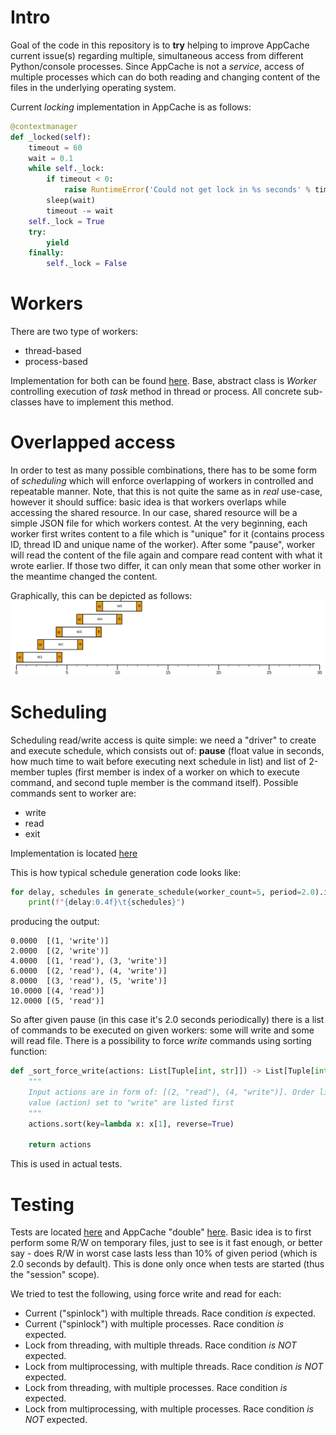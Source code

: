 # Intro

Goal of the code in this repository is to **try** helping to improve AppCache current issue(s) regarding multiple, 
simultaneous access from different Python/console processes. Since AppCache is not a *service*, access of multiple 
processes which can do both reading and changing content of the files in the underlying operating system.

Current *locking* implementation in AppCache is as follows:
```python
@contextmanager
def _locked(self):
    timeout = 60
    wait = 0.1
    while self._lock:
        if timeout < 0:
            raise RuntimeError('Could not get lock in %s seconds' % timeout)
        sleep(wait)
        timeout -= wait
    self._lock = True
    try:
        yield
    finally:
        self._lock = False
```

# Workers

There are two type of workers:
* thread-based
* process-based

Implementation for both can be found [here](parallel_appcache_tests/workers.py). Base, abstract class is *Worker* 
controlling execution of *task* method in thread or process. All concrete sub-classes have to implement this method.

# Overlapped access

In order to test as many possible combinations, there has to be some form of *scheduling* which will enforce 
overlapping of workers in controlled and repeatable manner. Note, that this is not quite the same as in *real* 
use-case, however it should suffice: basic idea is that workers overlaps while accessing the shared resource. In our 
case, shared resource will be a simple JSON file for which workers contest. At the very beginning, each worker first 
writes content to a file which is "unique" for it (contains process ID, thread ID and unique name of the worker). After 
some "pause", worker will read the content of the file again and compare read content with what it wrote earlier. If 
those two differ, it can only mean that some other worker in the meantime changed the content.

Graphically, this can be depicted as follows:
![](doc/overlap.svg?raw=true)

# Scheduling

Scheduling read/write access is quite simple: we need a "driver" to create and execute schedule, which consists out of: 
**pause** (float value in seconds, how much time to wait before executing next schedule in list) and list of 2-member 
tuples (first member is index of a worker on which to execute command, and second tuple member is the command itself). 
Possible commands sent to worker are:
* write
* read
* exit

Implementation is located [here](parallel_appcache_tests/scheduling.py)

This is how typical schedule generation code looks like:
```python
for delay, schedules in generate_schedule(worker_count=5, period=2.0).items():
	print(f"{delay:0.4f}\t{schedules}")
```

producing the output:
```shell
0.0000	[(1, 'write')]
2.0000	[(2, 'write')]
4.0000	[(1, 'read'), (3, 'write')]
6.0000	[(2, 'read'), (4, 'write')]
8.0000	[(3, 'read'), (5, 'write')]
10.0000	[(4, 'read')]
12.0000	[(5, 'read')]
```

So after given pause (in this case it's 2.0 seconds periodically) there is a list of commands to be executed on given 
workers: some will write and some will read file. There is a possibility to force *write* commands using sorting function:
```python
def _sort_force_write(actions: List[Tuple[int, str]]) -> List[Tuple[int, str]]:
	"""
	Input actions are in form of: [(2, "read"), (4, "write")]. Order list in such way that items with second tuple
	value (action) set to "write" are listed first
	"""
	actions.sort(key=lambda x: x[1], reverse=True)

	return actions
```

This is used in actual tests.

# Testing

Tests are located [here](parallel_appcache_tests/test_cases.py) and AppCache "double" [here](parallel_appcache_tests/app_cache_actors.py).
Basic idea is to first perform some R/W on temporary files, just to see is it fast enough, or better say - does R/W in 
worst case lasts less than 10% of given period (which is 2.0 seconds by default). This is done only once when tests are 
started (thus the "session" scope).

We tried to test the following, using force write and read for each:
* Current ("spinlock") with multiple threads. Race condition *is* expected.
* Current ("spinlock") with multiple processes. Race condition *is* expected.
* Lock from threading, with multiple threads. Race condition *is NOT* expected.
* Lock from multiprocessing, with multiple threads. Race condition *is NOT* expected.
* Lock from threading, with multiple processes. Race condition *is* expected.
* Lock from multiprocessing, with multiple processes. Race condition *is NOT* expected.
